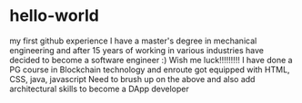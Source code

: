 # hello-world
my first github experience
I have a master's degree in mechanical engineering and after 15 years of working in various industries have decided to become a software engineer :)
Wish me luck!!!!!!!!!
I have done a PG course in Blockchain technology and enroute got equipped with HTML, CSS, java, javascript
Need to brush up on the above and also add architectural skills to become a DApp developer
